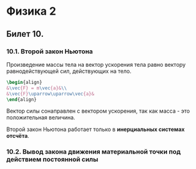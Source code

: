 # Физика 2

## Билет 10.

### 10.1. Второй закон Ньютона

Произведение массы тела на вектор ускорения тела равно вектору равнодействующей сил,
действующих на тело.

<procedure>

```tex
\begin{align}
&\vec{F} = m\vec{a}&\\
&\vec{F}\uparrow\uparrow\vec{a}&
\end{align}
```

Вектор силы сонаправлен с вектором ускорения, так как масса - это положительная величина.

</procedure>

Второй закон Ньютона работает только в **инерциальных системах отсчёта**.

### 10.2. Вывод закона движения материальной точки под действием постоянной силы
